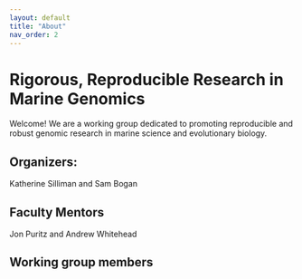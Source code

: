 ```yaml
---
layout: default
title: "About"
nav_order: 2
---
```




# Rigorous, Reproducible Research in Marine Genomics


Welcome! We are a working group dedicated to promoting reproducible and robust genomic research in marine science and evolutionary biology.

## Organizers:

Katherine Silliman and Sam Bogan

## Faculty Mentors

Jon Puritz and Andrew Whitehead

## Working group members







